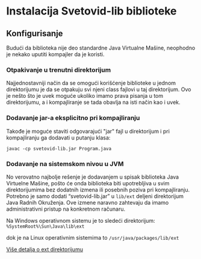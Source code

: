 # Instalacija Svetovid-lib biblioteke

## Konfigurisanje

Budući da biblioteka nije deo standardne Java Virtualne Mašine,
neophodno je nekako uputiti kompajler da je koristi.

### Otpakivanje u trenutni direktorijum

Najjednostavniji način da se omogući korišćenje biblioteke u jednom
direktorijumu je da se otpakuju svi njeni class fajlovi u taj
direktorijum. Ovo je nešto što je uvek moguće ukoliko imamo prava
pisanja u tom direktorijumu, a i kompajliranje se tada obavlja na isti
način kao i uvek.

### Dodavanje jar-a eksplicitno pri kompajliranju

Takođe je moguće staviti odgovarajući "jar" fajl u direktorijum i pri
kompajliranju ga dodavati u putanju klasa:

`javac -cp svetovid-lib.jar Program.java`

### Dodavanje na sistemskom nivou u JVM

No verovatno najbolje rešenje je dodavanjem u spisak biblioteka Java
Virtuelne Mašine, pošto će onda biblioteka biti upotrebljiva u svim
direktorijumima bez dodatnih izmena ili posebnih poziva pri
kompajliranju. Potrebno je samo dodati “svetovid-lib.jar” u `lib/ext`
deljeni direktorijum Java Radnih Okruženja. Ove izmene naravno
zahtevaju da imamo administrativni pristup na konkretnom računaru.

Na Windows operativnom sistemu je to sledeći direktorijum:
 `%SystemRoot%\Sun\Java\lib\ext`

dok je na Linux operativnim sistemima to 
  `/usr/java/packages/lib/ext`

[Više detalja o ext direktorijumu](http://docs.oracle.com/javase/tutorial/ext/basics/install.html)

